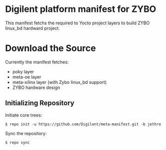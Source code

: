 Digilent platform manifest for ZYBO
====================================
This manifest fetchs the required to Yocto project layers to build ZYBO
linux_bd hardward project.

Download the Source
===================
Currently the manifest fetches:
 * poky layer
 * meta-oe layer
 * meta-xilinx layer (with Zybo linux_bd support)
 * ZYBO hardware design

Initializing Repository
-----------------------

Initiate core trees:

    $ repo init -u https://github.com/Digilent/meta-manifest.git -b jethro

Sync the repository:

    $ repo sync

